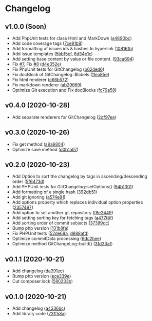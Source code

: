 # Changelog

## v1.0.0 (Soon)

* Add PhpUnit tests for class Html and MarkDown ([a4890bc](https://github.com/DigiLive/gitChangelog/commit/a4890bc))
* Add code coverage tags ([7ce91b8](https://github.com/DigiLive/gitChangelog/commit/7ce91b8))
* Add formatting of issues ids & hashes to hyperlink ([10816fb](https://github.com/DigiLive/gitChangelog/commit/10816fb))
* Add issue templates ([5bbf5ef](https://github.com/DigiLive/gitChangelog/commit/5bbf5ef), [6d34e1c](https://github.com/DigiLive/gitChangelog/commit/6d34e1c))
* Add setting base content by value or file content. ([93ca694](https://github.com/DigiLive/gitChangelog/commit/93ca694))
* Fix [#7](https://github.com/DigiLive/gitChangelog/issues/7), Fix [#8](https://github.com/DigiLive/gitChangelog/issues/8) ([d4e352e](https://github.com/DigiLive/gitChangelog/commit/d4e352e))
* Fix PhpUnit tests for GitChangelog ([b62ded6](https://github.com/DigiLive/gitChangelog/commit/b62ded6))
* Fix docBlock of GitChangelog::$labels ([1fea85e](https://github.com/DigiLive/gitChangelog/commit/1fea85e))
* Fix html renderer ([c66b572](https://github.com/DigiLive/gitChangelog/commit/c66b572))
* Fix markdown renderer ([ab29669](https://github.com/DigiLive/gitChangelog/commit/ab29669))
* Optimize Git execution and Fix docBlocks ([fc79a58](https://github.com/DigiLive/gitChangelog/commit/fc79a58))

## v0.4.0 (2020-10-28)

* Add separate renderers for GitChangelog ([2df97ee](https://github.com/DigiLive/gitChangelog/commit/2df97ee))

## v0.3.0 (2020-10-26)

* Fix get method ([a9a9804](https://github.com/DigiLive/gitChangelog/commit/a9a9804))
* Optimize save method ([d0b1a07](https://github.com/DigiLive/gitChangelog/commit/d0b1a07))

## v0.2.0 (2020-10-23)

* Add Option to sort the changelog by tags in ascending/descending order ([5f6473d](https://github.com/DigiLive/gitChangelog/commit/5f6473d))
* Add PHPUnit tests for GitChangelog::setOptions() ([94b1301](https://github.com/DigiLive/gitChangelog/commit/94b1301))
* Add formatting of a single hash ([392db51](https://github.com/DigiLive/gitChangelog/commit/392db51))
* Add git ignoring ([a574e81](https://github.com/DigiLive/gitChangelog/commit/a574e81))
* Add options property which replaces individual option properties ([2357497](https://github.com/DigiLive/gitChangelog/commit/2357497))
* Add option to set another git repository ([f8e2449](https://github.com/DigiLive/gitChangelog/commit/f8e2449))
* Add setting sorting key for fetching tags ([a477f4f](https://github.com/DigiLive/gitChangelog/commit/a477f4f))
* Add sorting order of commit subjects ([37389dc](https://github.com/DigiLive/gitChangelog/commit/37389dc))
* Bump php version ([101b8fa](https://github.com/DigiLive/gitChangelog/commit/101b8fa))
* Fix PHPUnit tests ([52de68a](https://github.com/DigiLive/gitChangelog/commit/52de68a), [d888afd](https://github.com/DigiLive/gitChangelog/commit/d888afd))
* Optimize commitData processing ([6dc2bee](https://github.com/DigiLive/gitChangelog/commit/6dc2bee))
* Optimize method GitChangeLog::build() ([31d33af](https://github.com/DigiLive/gitChangelog/commit/31d33af))

## v0.1.1 (2020-10-21)

* Add changelog ([da391ec](https://github.com/DigiLive/gitChangelog/commit/da391ec))
* Bump php version ([ece339e](https://github.com/DigiLive/gitChangelog/commit/ece339e))
* Cut composer.lock ([580233b](https://github.com/DigiLive/gitChangelog/commit/580233b))

## v0.1.0 (2020-10-21)

* Add changelog ([a4336bc](https://github.com/DigiLive/gitChangelog/commit/a4336bc))
* Add library code ([731f58a](https://github.com/DigiLive/gitChangelog/commit/731f58a))
